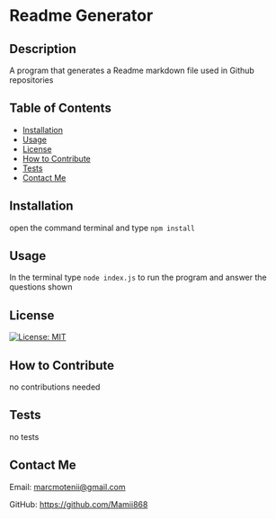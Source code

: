 # Readme Generator
  
  ## Description
  
  A program that generates a Readme markdown file used in Github repositories
  
  ## Table of Contents
  
  - [Installation](#installation)
  - [Usage](#usage)
  - [License](#license)
  - [How to Contribute](#how-to-contribute)
  - [Tests](#tests)
  - [Contact Me](#contact-me)
  ## Installation
  
  open the command terminal and type ```npm install```
  
  ## Usage
  
  In the terminal type ```node index.js``` to run the program and answer the questions shown
  
  ## License

  [![License: MIT](https://img.shields.io/badge/License-MIT-yellow.svg)](https://opensource.org/licenses/MIT)
 
  ## How to Contribute

  no contributions needed
  
  ## Tests

  no tests

  ## Contact Me

  Email: marcmotenii@gmail.com
 
  GitHub: https://github.com/Mamii868

